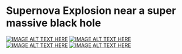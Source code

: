 # Supernova Explosion near a super massive black hole
[![IMAGE ALT TEXT HERE](http://img.youtube.com/vi/uLL158o7ILo/0.jpg)](http://www.youtube.com/watch?v=uLL158o7ILo)
[![IMAGE ALT TEXT HERE](http://img.youtube.com/vi/MrX4g-XIk0c/0.jpg)](http://www.youtube.com/watch?v=MrX4g-XIk0c)
[![IMAGE ALT TEXT HERE](http://img.youtube.com/vi/THGMemDpjS8/0.jpg)](http://www.youtube.com/watch?v=THGMemDpjS8)
[![IMAGE ALT TEXT HERE](http://img.youtube.com/vi/2g50uXn1mFw/0.jpg)](http://www.youtube.com/watch?v=2g50uXn1mFw)
